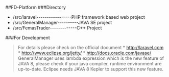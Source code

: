 ##FD-Platform
###Directory
*	/src/laravel-----------------PHP framework based web project
*	/src/GeneralManager----------JAVA SE project
*	/src/FemasTrader-------------C++ Project


###For Development
>For details please check on the official document 
	*	<http://laravel.com>
	*	<http://www.eclipse.org/jetty/>
	*	<http://docs.oracle.com/javase/>
>GeneralManager uses lambda expression which is the new feature of JAVA 8, please check if your java compiler, runtime environment are up-to-date. Eclipse needs JAVA 8 Kepler to support this new feature.
